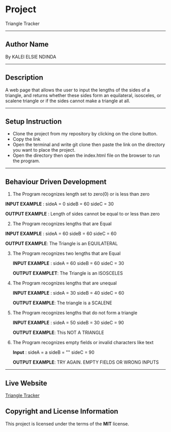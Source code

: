 
# Project
Triangle Tracker

***
## Author Name
By KALEI ELSIE NDINDA

***

## Description 
A web page that allows the user to input the lengths of the sides of a triangle, and returns whether these sides 
form an equilateral, isosceles, or scalene triangle or if the sides cannot make a triangle at all. 

***
## Setup Instruction
* Clone the project from my repository by clicking on the clone button.
* Copy the link
* Open the terminal and write git clone then paste the link on the directory you want to place the project.
* Open the directory then open the index.html file on the browser to run the program.

***
## Behaviour Driven Development
 1. The Program recognizes length set to zero(0) or is less than zero
 
   **INPUT EXAMPLE** : sideA = 0 sideB = 60 sideC = 30

   **OUTPUT EXAMPLE** : Length of sides cannot be equal to or less than zero
 
 2. The Program recognizes lengths that are Equal
 
   **INPUT EXAMPLE** : sideA = 60 sideB = 60 sideC = 60

   **OUTPUT EXAMPLE**: The Triangle is an EQUILATERAL
 
 3. The Program recognizes  two lengths that are Equal
 
    **INPUT EXAMPLE** : sideA = 60 sideB = 60 sideC = 30
 
    **OUTPUT EXAMPLET**: The Triangle is an ISOSCELES
 
 4. The Program recognizes lengths that are unequal
 
    **INPUT EXAMPLE** : sideA = 30 sideB = 40 sideC = 60
 
    **OUTPUT EXAMPLE**: The triangle is a SCALENE
 
 5. The Program recognizes lengths that do not form a triangle
 
    **INPUT EXAMPLE** : sideA = 50 sideB = 30 sideC = 90
 
    **OUTPUT EXAMPLE**: This NOT A TRIANGLE
 
 6. The Program recognizes empty fields or invalid characters like text
 
    **Input** : sideA = a  sideB = "" sideC = 90
 
    **OUTPUT EXAMPLE**: TRY AGAIN. EMPTY FIELDS OR WRONG INPUTS
 
 ***
 
 ## Live Website
  
  [Triangle Tracker](https://lcndinda.github.io/Triangle-Tracker/)

 ## Copyright and License Information
 This project is licensed under the terms of the **MIT** license.
 
